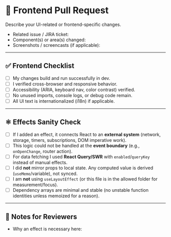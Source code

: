 # 🎨 Frontend Pull Request

Describe your UI-related or frontend-specific changes.

- Related issue / JIRA ticket:
- Component(s) or area(s) changed:
- Screenshots / screencasts (if applicable):

---

## ✅ Frontend Checklist
- [ ] My changes build and run successfully in dev.
- [ ] I verified cross-browser and responsive behavior.
- [ ] Accessibility (ARIA, keyboard nav, color contrast) verified.
- [ ] No unused imports, console logs, or debug code remain.
- [ ] All UI text is internationalized (i18n) if applicable.

---

## ⚛️ Effects Sanity Check

- [ ] If I added an effect, it connects React to an **external system** (network, storage, timers, subscriptions, DOM imperative work).
- [ ] This logic could not be handled at the **event boundary** (e.g., `onOpenChange`, router action).
- [ ] For data fetching I used **React Query/SWR** with `enabled`/`queryKey` instead of manual effects.
- [ ] I did **not** mirror props to local state. Any computed value is derived (`useMemo`/variable), not synced.
- [ ] I am **not** using `useLayoutEffect` (or this file is in the allowed folder for measurement/focus).
- [ ] Dependency arrays are minimal and stable (no unstable function identities unless memoized for a reason).

---

## 🧠 Notes for Reviewers
- Why an effect is necessary here:
  <!-- brief justification, e.g., "WebSocket subscribe/unsubscribe" -->
